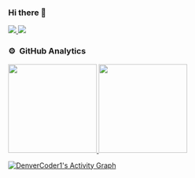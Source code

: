 ### Hi there 👋

<a href="https://www.linkedin.com/in/jo%C3%A3o-victor-martins-rey/">
   <img src="https://img.shields.io/badge/LinkedIn-0077B5?style=for-the-badglogo=linkedin&logoColor=white" />
</a>

 <a href="https://gitlab.com/JVMR">
   <img src="https://img.shields.io/badge/GitLab-330F63?style=for-the-badlogo=gitlab&logoColor=white" />
</a>

### ⚙️ &nbsp;GitHub Analytics

<p align="justify">
    <a href="https://github.com/JVMR37">
    <img height="180em" src="https://github-readme-stats-eight-theta.vercel.app/api?username=JVMR37&show_icons=true&theme=radical&include_all_commits=true&count_private=true"/>
    <img height="180em"  src="https://github-readme-stats-eight-theta.vercel.app/api/top-langs/?username=JVMR37&layout=compact&custom_title&langs_count=8&theme=radical"/>
    </a>
</p>

<a href="https://github.com/ashutosh00710/github-readme-activity-graph"><img alt="DenverCoder1's Activity Graph" src="https://activity-graph.herokuapp.com/graph?username=JVMR37&bg_color=141321&color=F8D866&line=F85D7F&point=FFFFFF&hide_border=true" /></a>
